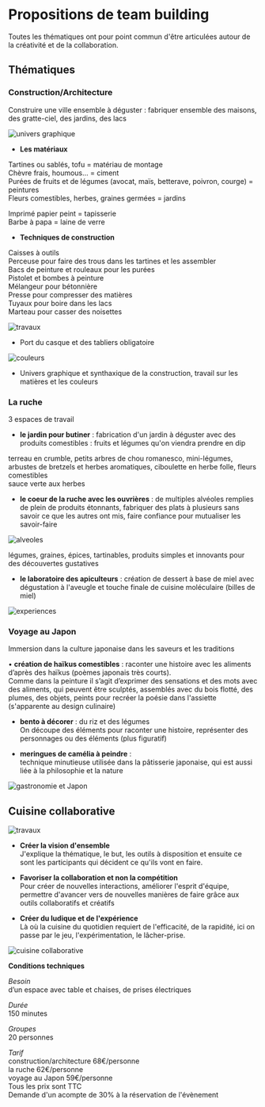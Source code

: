 # Propositions de team building 


Toutes les thématiques ont pour point commun d'être articulées autour de la créativité et de la collaboration.  



## Thématiques

### Construction/Architecture



Construire une ville ensemble à déguster : fabriquer ensemble des maisons, des gratte-ciel, des jardins, des lacs  



![univers graphique](https://github.com/bndct-lmbrt/ateliers/blob/master/medias/mozaique-archi.jpg)

* **Les matériaux** 

Tartines ou sablés, tofu = matériau de montage  
Chèvre frais, houmous... = ciment  
Purées de fruits et de légumes (avocat, maïs, betterave, poivron, courge) = peintures  
Fleurs comestibles, herbes, graines germées = jardins  

Imprimé papier peint = tapisserie  
Barbe à papa = laine de verre   

* **Techniques de construction**  

Caisses à outils  
Perceuse pour faire des trous dans les tartines et les assembler  
Bacs de peinture et rouleaux pour les purées  
Pistolet et bombes à peinture  
Mélangeur pour bétonnière  
Presse pour compresser  des matières  
Tuyaux pour boire dans les lacs  
Marteau pour casser des noisettes  

![travaux](https://github.com/bndct-lmbrt/ateliers/blob/master/medias/travaux.jpg)

* Port du casque et des tabliers obligatoire  

![couleurs](https://github.com/bndct-lmbrt/ateliers/blob/master/medias/palette-couleurs.jpg)

* Univers graphique et synthaxique de la construction, travail sur les matières et les couleurs  

### La ruche

3 espaces de travail  

* **le jardin pour butiner**  : fabrication d'un jardin à déguster avec  des produits comestibles : fruits et légumes qu'on viendra prendre en dip  

terreau en crumble, petits arbres de chou romanesco, mini-légumes, arbustes de bretzels et herbes aromatiques, ciboulette en herbe folle, fleurs comestibles  
sauce verte aux herbes  

* **le coeur de la ruche avec les ouvrières** : de multiples alvéoles remplies de plein de produits étonnants, fabriquer des plats à plusieurs sans savoir ce que les autres ont mis, faire confiance pour mutualiser les savoir-faire  

 ![alveoles](https://github.com/bndct-lmbrt/ateliers/blob/master/medias/alveoles.jpg)

légumes, graines, épices, tartinables, produits simples et innovants pour des découvertes gustatives   

* **le laboratoire des apiculteurs** : création de dessert à base de miel avec dégustation à l'aveugle et touche finale de cuisine moléculaire (billes de miel)  

 ![experiences](https://github.com/bndct-lmbrt/ateliers/blob/master/medias/labo-api.jpg)

### Voyage au Japon

Immersion dans la culture japonaise dans les saveurs et les traditions  

•	**création de haïkus comestibles** : raconter une histoire avec les aliments d’après des haïkus (poèmes japonais très courts).  
Comme dans la peinture il s’agit d’exprimer des sensations et des mots avec des aliments, qui peuvent être sculptés, assemblés avec du bois flotté, des plumes, des objets, peints pour recréer la poésie dans l'assiette  
(s'apparente au design culinaire)  

*	**bento à décorer** : du riz et des légumes   
On découpe des éléments pour raconter une histoire, représenter des personnages ou des éléments (plus figuratif)  

*	**meringues de camélia à peindre** :  
technique minutieuse utilisée dans la pâtisserie japonaise, qui est aussi liée à la philosophie et la nature  


![gastronomie et Japon](https://github.com/bndct-lmbrt/ateliers/blob/master/medias/voyage-japon.jpg)
 


## Cuisine collaborative

 ![travaux](https://github.com/bndct-lmbrt/ateliers/blob/master/medias/travaux-cacahuete.jpg)

*	**Créer la vision d'ensemble**  
J'explique la thématique, le but, les outils à disposition et ensuite ce sont les participants qui décident ce qu'ils vont en faire.  

* **Favoriser la collaboration et non la compétition**  
Pour créer de nouvelles interactions, améliorer l'esprit d'équipe, permettre d'avancer vers de nouvelles manières de faire grâce aux outils collaboratifs et créatifs  

* **Créer du ludique et de l'expérience**  
Là où la cuisine du quotidien requiert de l'efficacité, de la rapidité, ici on passe par le jeu, l'expérimentation, le lâcher-prise.  

 ![cuisine collaborative](https://github.com/bndct-lmbrt/ateliers/blob/master/medias/cuisinecollabo-moustic.jpg)


**Conditions techniques**  

*Besoin*   
d’un espace avec table et chaises, de prises électriques   

*Durée*  
150 minutes     

*Groupes*  
20 personnes      

*Tarif*    
construction/architecture 68€/personne  
la ruche 62€/personne  
voyage au Japon 59€/personne  
Tous les prix sont TTC  
Demande d'un acompte de 30% à la réservation de l'évènement    